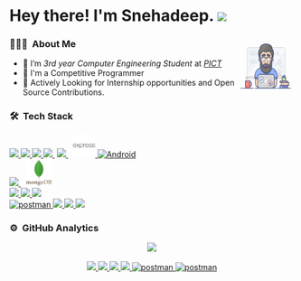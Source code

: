 
<h1 align="left">
  Hey there! I'm Snehadeep. <img src="https://raw.githubusercontent.com/MartinHeinz/MartinHeinz/master/wave.gif" width="20px">
</h1>

<img alt="Coding" src="https://github.com/snehadeep-wagh/snehadeep-wagh/blob/main/programmer.gif" align="right" width="100" height="100"/>

### 👨🏻‍💻 &nbsp;About Me

- 🔭 I’m *3rd year Computer Engineering Student* at [*PICT*](https://pict.edu/)
- 🌱 I'm a Competitive Programmer
- 🔭 Actively Looking for Internship opportunities and Open Source Contributions.




### 🛠 &nbsp;Tech Stack
<p align="left"> 
    <!-- HTML CSS -->
    <a href="https://www.w3.org/html/" target="_blank"> 
      <img src="https://img.icons8.com/color/48/000000/html-5.png"/> 
    </a> 
    <a href="https://www.w3schools.com/css/" target="_blank"> 
      <img src="https://img.icons8.com/color/48/000000/css3.png"/> 
    </a> 
    <!-- JavaScript -->
    <a href="https://developer.mozilla.org/en-US/docs/Web/JavaScript" target="_blank"> 
      <img src="https://img.icons8.com/color/48/000000/javascript--v2.png"/> 
    </a> 
    <!-- Bootstrap -->
    <a href="https://getbootstrap.com" target="_blank"> 
      <img src="https://img.icons8.com/color/48/000000/bootstrap.png"/> 
    </a> 
    <!-- Node JS, Express JS -->
    <a style="padding-right:8px;padding-left:4px;" href="https://nodejs.org" target="_blank"> 
      <img src="https://img.icons8.com/color/48/000000/nodejs.png"/> 
    </a> 
    <a href="https://expressjs.com" target="_blank"> 
      <img src="https://raw.githubusercontent.com/devicons/devicon/master/icons/express/express-original-wordmark.svg" alt="express" width="40" height="40"/> 
    </a>
    <!-- Android-->
    <a href="https://developer.android.com/" target="_blank"> 
      <img src="https://upload.wikimedia.org/wikipedia/commons/thumb/d/d7/Android_robot.svg/1745px-Android_robot.svg.png" alt="Android" width="40" height="40"/> 
    </a> 
  <br>  
    <a style="padding-right:8px;" href="https://www.mysql.com/" target="_blank"> 
      <img src="https://img.icons8.com/fluent/50/000000/mysql-logo.png"/> 
    </a>
    <!-- MongoDB -->
    <a href="https://www.mongodb.com/" target="_blank"> 
      <img src="https://raw.githubusercontent.com/devicons/devicon/master/icons/mongodb/mongodb-original-wordmark.svg" alt="mongodb" width="48" height="48"/> 
    </a> 
    <br>
    <!-- Programming Languages -->
    <a href="https://isocpp.org/" target="_blank">
      <img src="https://img.icons8.com/color/48/000000/c-plus-plus-logo.png"/>
    </a>
    <a href="https://www.java.com" target="_blank"> 
      <img src="https://img.icons8.com/color/48/000000/java-coffee-cup-logo.png"/> 
    </a>
    <a href="https://www.python.org/" target="_blank">
      <img src="https://img.icons8.com/color/48/000000/python--v2.png"/>
    </a>
    <br>
    <!-- Tools -->
    <a href="https://postman.com" target="_blank"> 
      <img src="https://www.vectorlogo.zone/logos/getpostman/getpostman-icon.svg" alt="postman" width="45" height="45"/> 
    </a>   
    <a href="https://git-scm.com/" target="_blank"> 
      <img src="https://img.icons8.com/color/48/000000/git.png"/> 
    </a>
    <a href="https://code.visualstudio.com/" target="_blank">
      <img src="https://img.icons8.com/color/48/000000/visual-studio-code-2019.png"/>
    </a>
    <a href="" target="_blank">
      <img src="https://img.icons8.com/color/48/000000/pycharm.png"/>
    </a>
    <!--<a href="https://www.eclipse.org/" target="_blank">
      <img src="https://img.icons8.com/ios-filled/50/000000/java-eclipse.png"/>
    </a>-->
    <!-- <a href="https://firebase.google.com/" target="_blank"> <img src="https://img.icons8.com/color/48/000000/firebase.png"/> </a>  -->
    <!-- <a href="https://www.jenkins.io" target="_blank"> <img src="https://www.vectorlogo.zone/logos/jenkins/jenkins-icon.svg" alt="jenkins" width="48" height="48"/> </a>  -->
</p>


### ⚙️ &nbsp;GitHub Analytics

<p align="center">
<a href="https://github.com/snehadeep-wagh">
  <img height="180em" src="https://github-readme-stats-eight-theta.vercel.app/api/top-langs/?username=snehadeep-wagh&layout=compact&langs_count=8&theme=algolia"/>
</a>
</p>

<p align="center">
  <a href = "https://www.linkedin.com/in/snehadeep-wagh/" title="LinkedIn">
    <img src="https://img.icons8.com/fluent/48/000000/linkedin.png"/>
  </a>
  <a href="mailto:snehdeepwagh1234@gmail.com" title="Mail me" target="_blank" onclick="window.open('your WS URL');">
    <img src="https://img.icons8.com/color/48/000000/gmail--v2.png"/>
  </a>
  <a href="https://leetcode.com/snehadeep12/" title="LeetCode">
<img src="https://img.icons8.com/external-tal-revivo-shadow-tal-revivo/48/000000/external-level-up-your-coding-skills-and-quickly-land-a-job-logo-shadow-tal-revivo.png"/>
  </a>
  <a href="https://auth.geeksforgeeks.org/user/snehdeepwagh1234/practice/" title="GeeksforGeeks">
    <img src="https://img.icons8.com/color/48/000000/GeeksforGeeks.png"/>
  </a>
  <a href="https://codeforces.com/profile/techstein12" title="CodeForces">
    <img src="https://cdn.iconscout.com/icon/free/png-64/code-forces-3521352-2944796.png" alt="postman" width="40" height="40" />
  </a>
  <a href="https://www.codechef.com/users/techstein" title="CodeForces">
    <img src="https://img.icons8.com/color/2x/codechef.png" alt="postman" width="40" height="40" />
  </a>

  <!--<a href = "https://twitter.com/"><img src="https://img.icons8.com/fluent/48/000000/twitter.png"/></a>-->
</p>
